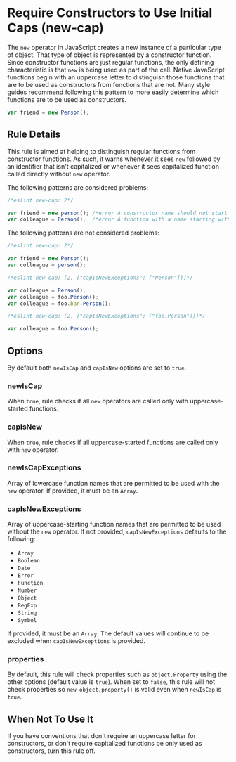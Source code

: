# Require Constructors to Use Initial Caps (new-cap)

The `new` operator in JavaScript creates a new instance of a particular type of object. That type of object is represented by a constructor function. Since constructor functions are just regular functions, the only defining characteristic is that `new` is being used as part of the call. Native JavaScript functions begin with an uppercase letter to distinguish those functions that are to be used as constructors from functions that are not. Many style guides recommend following this pattern to more easily determine which functions are to be used as constructors.

```js
var friend = new Person();
```

## Rule Details

This rule is aimed at helping to distinguish regular functions from constructor functions. As such, it warns whenever it sees `new` followed by an identifier that isn't capitalized or whenever it sees capitalized function called directly without `new` operator.

The following patterns are considered problems:

```js
/*eslint new-cap: 2*/

var friend = new person(); /*error A constructor name should not start with a lowercase letter.*/
var colleague = Person();  /*error A function with a name starting with an uppercase letter should only be used as a constructor.*/
```

The following patterns are not considered problems:

```js
/*eslint new-cap: 2*/

var friend = new Person();
var colleague = person();
```

```js
/*eslint new-cap: [2, {"capIsNewExceptions": ["Person"]}]*/

var colleague = Person();
var colleague = foo.Person();
var colleague = foo.bar.Person();
```

```js
/*eslint new-cap: [2, {"capIsNewExceptions": ["foo.Person"]}]*/

var colleague = foo.Person();
```

## Options

By default both `newIsCap` and `capIsNew` options are set to `true`.

### newIsCap

When `true`, rule checks if all `new` operators are called only with uppercase-started functions.

### capIsNew

When `true`, rule checks if all uppercase-started functions are called only with `new` operator.

### newIsCapExceptions

Array of lowercase function names that are permitted to be used with the `new` operator.
If provided, it must be an `Array`.

### capIsNewExceptions

Array of uppercase-starting function names that are permitted to be used without the `new` operator. If not provided, `capIsNewExceptions` defaults to the following:

* `Array`
* `Boolean`
* `Date`
* `Error`
* `Function`
* `Number`
* `Object`
* `RegExp`
* `String`
* `Symbol`

If provided, it must be an `Array`. The default values will continue to be excluded when `capIsNewExceptions` is provided.

### properties

By default, this rule will check properties such as `object.Property` using the other options (default value is `true`). When set to `false`, this rule will not check properties so `new object.property()` is valid even when `newIsCap` is `true`.

## When Not To Use It

If you have conventions that don't require an uppercase letter for constructors, or don't require capitalized functions be only used as constructors, turn this rule off.
